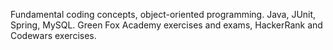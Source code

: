 Fundamental coding concepts, object-oriented programming.
Java, JUnit, Spring, MySQL.
Green Fox Academy exercises and exams, HackerRank and Codewars exercises.
